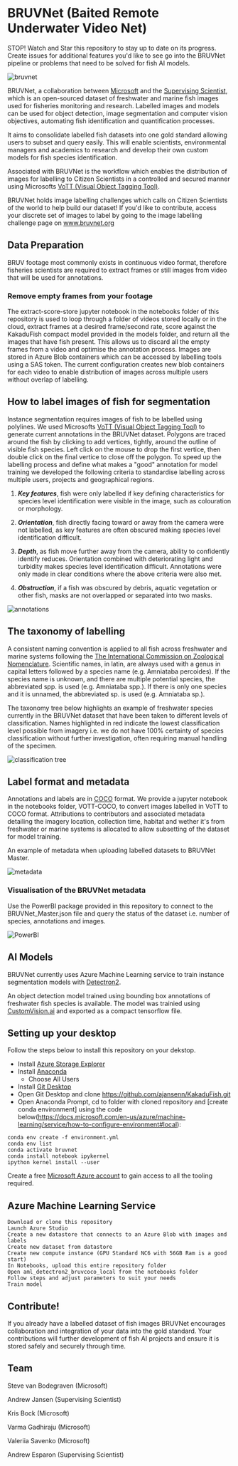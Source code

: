 # BRUVNet (Baited Remote Underwater Video Net)

STOP! Watch and Star this repository to stay up to date on its progress. Create issues for additional features you'd like to see go into the BRUVNet pipeline or problems that need to be solved for fish AI models. 

![bruvnet](https://github.com/ajansenn/BRUVNet/blob/master/BRUVNet%20Image.png)

BRUVNet, a collaboration between [Microsoft](https://www.microsoft.com/en-us/ai/ai-for-earth) and the [Supervising Scientist](http://environment.gov.au/science/supervising-scientist), which is an open-sourced dataset of freshwater and marine fish images used for fisheries monitoring and research. Labelled images and models can be used for object detection, image segmentation and computer vision objectives, automating fish identification and quantification processes.

It aims to consolidate labelled fish datasets into one gold standard allowing users to subset and query easily. This will enable scientists, environmental managers and academics to research and develop their own custom models for fish species identification.

Associated with BRUVNet is the workflow which enables the distribution of images for labelling to Citizen Scientists in a controlled and secured manner using Microsofts [VoTT (Visual Object Tagging Tool)](https://github.com/Microsoft/VoTT). 

BRUVNet holds image labelling challenges which calls on Citizen Scientists of the world to help build our dataset! If you'd like to contribute, access your discrete set of images to label by going to the image labelling challenge page on www.bruvnet.org


## Data Preparation

BRUV footage most commonly exists in continuous video format, therefore fisheries scientists are required to extract frames or still images from video that will be used for annotations. 

### Remove empty frames from your footage 

The extract-score-store jupyter notebook in the notebooks folder of this repository is used to loop through a folder of videos stored locally or in the cloud, extract frames at a desired frame/second rate, score against the KakaduFish compact model provided in the models folder, and return all the images that have fish present. This allows us to discard all the empty frames from a video and optimise the annotation process. Images are stored in Azure Blob containers which can be accessed by labelling tools using a SAS token. The current configuration creates new blob containers for each video to enable distribution of images across multiple users without overlap of labelling. 


## How to label images of fish for segmentation

Instance segmentation requires images of fish to be labelled using polylines. We used Microsofts [VoTT (Visual Object Tagging Tool)](https://github.com/Microsoft/VoTT) to generate current annotations in the BRUVNet dataset. Polygons are traced around the fish by clicking to add vertices, tightly, around the outline of visible fish species. Left click on the mouse to drop the first vertice, then double click on the final vertice to close off the polygon. To speed up the labelling process and define what makes a "good" annotation for model training we developed the following criteria to standardise labelling across multiple users, projects and geographical regions.

1) **_Key features_**, fish were only labelled if key defining characteristics for species level identification were visible in the image, such as colouration or morphology. 

2) **_Orientation_**, fish directly facing toward or away from the camera were not labelled, as key features are often obscured making species level identification difficult. 

3) **_Depth_**, as fish move further away from the camera, ability to confidently identify reduces. Orientation combined with deteriorating light and turbidity makes species level identification difficult. Annotations were only made in clear conditions where the above criteria were also met.  

4) **_Obstruction_**, if a fish was obscured by debris, aquatic vegetation or other fish, masks are not overlapped or separated into two masks.  

![annotations](https://github.com/ajansenn/BRUVNet/blob/master/VoTT%20Fish%20Annotations.PNG)


## The taxonomy of labelling

A consistent naming convention is applied to all fish across freshwater and marine systems following the [The International Commission on Zoological Nomenclature](https://www.iczn.org/). Scientific names, in latin, are always used with a genus in capital letters followed by a species name (e.g. Amniataba percoides). If the species name is unknown, and there are multiple potential species, the abbreviated spp. is used (e.g. Amniataba spp.). If there is only one species and it is unnamed, the abbreviated sp. is used (e.g. Amniataba sp.).

The taxonomy tree below highlights an example of freshwater species currently in the BRUVNet dataset that have been taken to different levels of classification. Names highlighted in red indicate the lowest classification level possible from imagery i.e. we do not have 100% certainty of species classification without further investigation, often requiring manual handling of the specimen. 

![classification tree](https://github.com/ajansenn/BRUVNet/blob/master/Classification%20Tree1.jpg)

## Label format and metadata

Annotations and labels are in [COCO](https://cocodataset.org/#home) format. We provide a jupyter notebook in the notebooks folder, VOTT-COCO, to convert images labelled in VoTT to COCO format. Attributions to contributors and associated metadata detailing the imagery location, collection time, habitat and wether it's from freshwater or marine systems is allocated to allow subsetting of the dataset for model training.

An example of metadata when uploading labelled datasets to BRUVNet Master. 

![metadata](https://github.com/ajansenn/BRUVNet/blob/master/Metadata.PNG)

### Visualisation of the BRUVNet metadata

Use the PowerBI package provided in this repository to connect to the BRUVNet_Master.json file and query the status of the dataset i.e. number of species, annotations and images.

![PowerBI](https://github.com/ajansenn/BRUVNet/blob/master/PowerBI%20Visual.PNG)

## AI Models

BRUVNet currently uses Azure Machine Learning service to train instance segmentation models with [Detectron2](https://github.com/facebookresearch/detectron2). 

An object detection model trained using bounding box annotations of freshwater fish species is available. The model was trainied using [CustomVision.ai](https://www.customvision.ai/) and exported as a compact tensorflow file. 


## Setting up your desktop

Follow the steps below to install this repository on your dekstop.

* Install [Azure Storage Explorer](https://azure.microsoft.com/en-us/features/storage-explorer/)
* Install [Anaconda](https://repo.anaconda.com/archive/Anaconda3-2019.10-Windows-x86_64.exe)
  * Choose All Users
* Install [Git Desktop](https://desktop.github.com/)
* Open Git Desktop and clone https://github.com/ajansenn/KakaduFish.git
* Open Anaconda Prompt, cd to folder with cloned repository and [create conda environment] using the code below(https://docs.microsoft.com/en-us/azure/machine-learning/service/how-to-configure-environment#local):
```
conda env create -f environment.yml
conda env list
conda activate bruvnet
conda install notebook ipykernel
ipython kernel install --user
```

Create a free [Microsoft Azure account](https://azure.microsoft.com/en-au/free/search/?&OCID=AID2100005_SEM_XxwBIQAABlbEr6x_:20200826223928:s&msclkid=2994d79425221578b0a388d30fcfa145&ef_id=XxwBIQAABlbEr6x_:20200826223928:s&dclid=CjgKEAjwkJj6BRDA4aKNxJ-T7AgSJABGqdLcustSw9LZ5QLQ1dADrXJugi-_KX713AHwKyZ1fyX9zvD_BwE) to gain access to all the tooling required.  

## Azure Machine Learning Service

```
Download or clone this repository
Launch Azure Studio
Create a new datastore that connects to an Azure Blob with images and labels
Create new dataset from datastore
Create new compute instance (GPU Standard NC6 with 56GB Ram is a good start)
In Notebooks, upload this entire repository folder
Open aml_detectron2_bruvcoco_local from the notebooks folder
Follow steps and adjust parameters to suit your needs
Train model
```

## Contribute! 

If you already have a labelled dataset of fish images BRUVNet encourages collaboration and integration of your data into the gold standard. Your contributions will further development of fish AI projects and ensure it is stored safely and securely through time. 

## Team

Steve van Bodegraven (Microsoft)

Andrew Jansen (Supervising Scientist)

Kris Bock (Microsoft)

Varma Gadhiraju (Microsoft)

Valeriia Savenko (Microsoft)

Andrew Esparon (Supervising Scientist)

